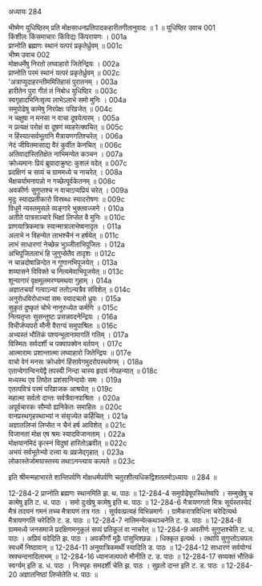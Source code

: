 अध्यायः 284

भीष्मेण युधिष्ठिरम् प्रति मोक्षसाधनप्रतिपादकहारीतगीतानुवादः ॥ 1 ॥
युधिष्ठिर उवाच 	001  
किंशीलः किंसमाचारः किंविद्यः किंपरायणः ।	001a  
प्राप्नोति ब्रह्मणः स्थानं यत्परं प्रकृतेर्ध्रुवम् ॥	001c  
भीष्म उवाच 	002  
मोक्षधर्मेषु निरतो लघ्वाहारो जितेन्द्रियः ।	002a  
प्राप्नोति परमं स्थानं यत्परं प्रकृतेर्ध्रुवम् ॥	002c  
'अत्राप्युदाहरन्तीममितिहासं पुरातनम् ।	003a  
हारीतेन पुरा गीतं तं निबोध युधिष्ठिर ॥	003c  
स्वगृहादभिनिःसृत्य लाभेऽलाभे समो मुनिः ।	004a  
समुपोढेषु कामेषु निरपेक्षः परिव्रजेत् ॥	004c  
न चक्षुषा न मनसा न वाचा दूषयेत्परम् ।	005a  
न प्रत्यक्षं परोक्षं वा दूषणं व्याहरेत्क्वचित् ॥	005c  
न हिंस्यात्सर्वभूतानि मैत्रायणगतिश्चरेत् ।	006a  
नेदं जीवितमासाद्य वैरं कुर्वीत केनचित् ॥	006c  
अतिवादांस्तितिक्षेत नाभिमन्येत कञ्चन ।	007a  
क्रोध्यमानः प्रियं ब्रूयादाक्रुष्टः कुशलं वदेत् ॥	007c  
प्रदक्षिणं च सव्यं च ग्राममध्ये च नाचरेत् ।	008a  
भैक्षचर्यामनापन्नो न गच्छेत्पूर्वकेतनम् ॥	008c  
अवकीर्णः सुगुप्तश्च न वाचाऽप्यप्रियं चरेत् ।	009a  
मृदुः स्यादप्रतीकारो विस्रब्धः स्यादरोषणः ॥	009c  
विधूमे न्यस्तमुसले व्यङ्गारे भुक्तवज्जने ।	010a  
अतीते पात्रसञ्चारे भिक्षां लिप्सेत वै मुनिः ॥	010c  
प्राणयात्रिकमात्रः स्यान्मात्रालाभेष्वनादृतः ।	011a  
अलाभे न विहन्येत लाभश्चैनं न हर्षयेत् ॥	011c  
लाभं साधारणां नेच्छेन्न भुञ्जीताभिपूजितः ।	012a  
अभिपूजितलाभं हि जुगुप्सेतैव तादृशः ॥	012c  
न चान्नदोषान्निन्देत न गुणानभिपूजयेत् ।	013a  
शय्यासने विविक्ते च नित्यमेवाभिपूजयेत् ॥	013c  
शून्यागारं वृक्षमूलमरण्यमथवा गुहाम् ।	014a  
अज्ञातचर्यां गत्वाऽन्यां ततोऽन्यत्रैव संविशेत् ॥	014c  
अनुरोधविरोधाभ्यां समः स्यादचलो ध्रुवः ।	015a  
सुकृतं दुष्कृतं चोभे नानुरुध्येत कर्मणि ॥	015c  
नित्यतृप्तः सुसन्तुष्टः प्रसन्नवदनेन्द्रियः ।	016a  
विभीर्जप्यपरो मौनी वैराग्यं समुपाश्रितः ॥	016c  
अभ्यस्तं भौतिकं पश्यन्भूतानामागतिं गतिम् ।	017a  
विस्मितः सर्वदर्शी च पक्वापक्वेन वर्तयन् ।	017c  
आत्मारामः प्रशान्तात्मा लघ्वाहारो जितेन्द्रियः ॥	017e  
वाचो वेगं मनसः क्रोधवेगं हिंसावेगमुदरोपस्थवेगम् ।	018a  
एतान्वेगान्विनयेद्वै तपस्वी निन्दा चास्य हृदयं नोपहन्यात् ॥	018c  
मध्यस्थ एव तिष्ठेत प्रशंसानिन्दयोः समः ।	019a  
एतत्पवित्रं परमं परिव्राजक आश्रयेत् ॥	019c  
महात्मा सर्वतो दान्तः सर्वत्रैवानपाश्रितः ।	020a  
अपूर्वचारकः सौम्यो ह्यनिकेतः समाहितः ॥	020c  
वानप्रस्थगृहस्थाभ्यां न संसृज्येत कर्हिचित् ।	021a  
अज्ञातलिप्सं लिप्सेत न चैनं हर्ष आविशेत् ॥	021c  
विजानतां मोक्ष एष श्रमः स्यादविजानताम् ।	022a  
मोक्षयानमिदं कृत्स्नं विदुषां हारितोऽब्रवीत् ॥	022c  
अभयं सर्वभूतेभ्यो दत्त्वा यः प्रव्रजेद्गृहात् ।	023a  
लोकास्तेजोमयास्तस्य तथाऽनन्त्याय कल्पते ॥ 	023c  

इति श्रीमन्महाभारते शान्तिपर्वणि मोक्षधर्मपर्वणि चतुरशीत्यधिकद्विशततमोऽध्यायः ॥ 284 ॥

12-284-2 प्राप्नोति ब्रह्मणः स्थानमिति झ. थ. पाठः ॥ 12-284-4 समुपोढेषूपस्थितेष्वपि । सम्मुखेषु च कामेषु इति ट. ध. पाठः । समो दुःखेषु कामेषु इति थ. पाठः ॥ 12-284-6 मैत्रायणगतो मित्रः सूर्यस्तस्येदं मैत्रं तदयनं गमनं तच्च मैत्रायणं तत्र गतः । सूर्यवत्प्रत्यहं विभिन्नमार्गः । ग्रामैकरात्रविधिना चरेदित्यर्थः मैत्रायणगतिं चरेदिति ट. ड. पाठः ॥ 12-284-7 नातिमन्येत्कथञ्चनेति ट. ड. पाठः ॥ 12-284-8 ग्राममध्ये जनसमाजे प्रदक्षिणमनुकूलं सव्यं प्रतिकूलं वा नाचरेत् ॥ 12-284-9 अवतीर्णः सुगुप्तश्चेति ट. ध. पाठः । अप्रियं वदेदिति झ. पाठः । अवकीर्णो मूढैः पांसुभिश्छन्नः । धिक्कृत इत्यर्थः । तथापि सुगुप्तोऽचपलः स्वधर्मे निष्ठावान् ॥ 12-284-11 अनुयात्रिकमर्थी स्यादिति ड. पाठः ॥ 12-284-12 साधारणं सर्वयोग्यं स्रक्चन्दनादिलाभम् ॥ 12-284-16 ध्यानजल्पपरो मौनीति ट. ड. पाठः ॥ 12-284-17 सव्यक्तं भौतिकं स्वर्ग्यम् इति ड. ध. पाठः । निःस्पृहः समदर्शी चेति झ. पाठः । सुव्रतो दान्त इति ट. ड. पाठः ॥ 12-284-20 अज्ञातनिष्ठां लिप्सेतेति ध. पाठः ॥
